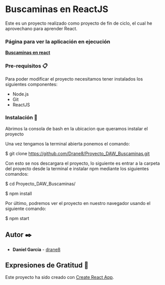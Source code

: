 # Buscaminas en ReactJS

Este es un proyecto realizado como proyecto de fin de ciclo, el cual he aprovechano para aprender React.


### Página para ver la aplicación en ejecución

**[Buscaminas en react](https://react-buscaminas.netlify.app/)**

### Pre-requisitos 📋

Para poder modificar el proyecto necesitamos tener instalados los siguientes componentes:

* Node.js
* Git
* ReactJS


### Instalación 🔧

Abrimos la consola de bash en la ubicacion que queramos instalar el proyecto

Una vez tengamos la terminal abierta ponemos el comando: 

$ git clone https://github.com/Drane8/Proyecto_DAW_Buscaminas.git

Con esto se nos descargara el proyecto, lo siguiente es entrar a la carpeta del proyecto desde la terminal e instalar npm mediante los siguientes comandos:

$ cd Proyecto_DAW_Buscaminas/


$ npm install


Por último, podremos ver el proyecto en nuestro navegador usando el siguiente comando:

$ npm start


## Autor ✒️

* **Daniel García**  - [drane8](https://github.com/drane8)

## Expresiones de Gratitud 🎁

Este proyecto ha sido creado con [Create React App](https://github.com/facebook/create-react-app).
